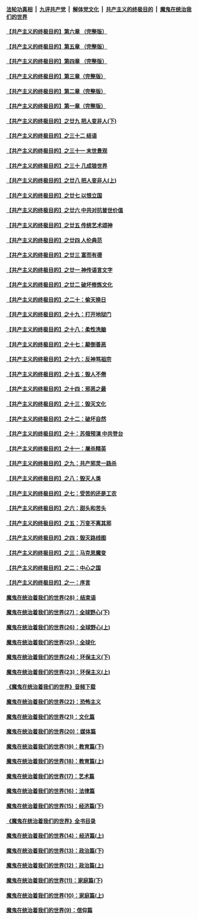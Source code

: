 

####  [法轮功真相](../../../../basic/blob/master/README.md?t=06071701) &nbsp;|&nbsp; [九评共产党](../../../../9ping.md/blob/master/README.md?t=06071701) &nbsp;|&nbsp; [解体党文化](../../../../jtdwh.md/blob/master/README.md?t=06071701)  &nbsp;|&nbsp; [共产主义的终极目的](../../../../gczydzjmd.md/blob/master/README.md?t=06071701) &nbsp;|&nbsp; [魔鬼在统治我们的世界](../../../../mgztzwmdsj.md/blob/master/README.md?t=06071701) 

#### [【共产主义的终极目的】第六章 （完整版）](../pages/nsc422/n11428913.md?t=06071701) 

#### [【共产主义的终极目的】第五章 （完整版）](../pages/nsc422/n11428912.md?t=06071701) 

#### [【共产主义的终极目的】第四章 （完整版）](../pages/nsc422/n11428907.md?t=06071701) 

#### [【共产主义的终极目的】第三章（完整版）](../pages/nsc422/n11428848.md?t=06071701) 

#### [【共产主义的终极目的】第二章（完整版）](../pages/nsc422/n11428831.md?t=06071701) 

#### [【共产主义的终极目的】第一章（完整版）](../pages/nsc422/n11417651.md?t=06071701) 

#### [【共产主义的终极目的】之廿九 把人变非人(下)](../pages/nsc422/n11344140.md?t=06071701) 

#### [【共产主义的终极目的】之三十二 结语](../pages/nsc422/n11360535.md?t=06071701) 

#### [【共产主义的终极目的】之三十一 末世景观](../pages/nsc422/n11351129.md?t=06071701) 

#### [【共产主义的终极目的】之三十 几成狼世界](../pages/nsc422/n11348280.md?t=06071701) 

#### [【共产主义的终极目的】之廿八 把人变非人(上)](../pages/nsc422/n11340492.md?t=06071701) 

#### [【共产主义的终极目的】之廿七 以恨立国](../pages/nsc422/n11336944.md?t=06071701) 

#### [【共产主义的终极目的】之廿六 中共对抗普世价值](../pages/nsc422/n11324785.md?t=06071701) 

#### [【共产主义的终极目的】之廿五 传统艺术颂神](../pages/nsc422/n11296396.md?t=06071701) 

#### [【共产主义的终极目的】之廿四 人伦典范](../pages/nsc422/n11296397.md?t=06071701) 

#### [【共产主义的终极目的】之廿三 富而有德](../pages/nsc422/n11283598.md?t=06071701) 

#### [【共产主义的终极目的】之廿一 神传语言文字](../pages/nsc422/n11263265.md?t=06071701) 

#### [【共产主义的终极目的】之廿二 破坏修炼文化](../pages/nsc422/n11245728.md?t=06071701) 

#### [【共产主义的终极目的】之二十：偷天换日](../pages/nsc422/n11238846.md?t=06071701) 

#### [【共产主义的终极目的】之十九：打开地狱门](../pages/nsc422/n11206376.md?t=06071701) 

#### [【共产主义的终极目的】之十八：柔性洗脑](../pages/nsc422/n11199994.md?t=06071701) 

#### [【共产主义的终极目的】之十七：颠倒善恶](../pages/nsc422/n11179782.md?t=06071701) 

#### [【共产主义的终极目的】之十六：反神骂祖宗](../pages/nsc422/n11166798.md?t=06071701) 

#### [【共产主义的终极目的】之十五：毁人不倦](../pages/nsc422/n11166792.md?t=06071701) 

#### [【共产主义的终极目的】之十四：邪恶之最](../pages/nsc422/n11150249.md?t=06071701) 

#### [【共产主义的终极目的】之十三：毁灭文化](../pages/nsc422/n11135227.md?t=06071701) 

#### [【共产主义的终极目的】之十二：破坏自然](../pages/nsc422/n11135214.md?t=06071701) 

#### [【共产主义的终极目的】之十：苏俄预演 中共登台](../pages/nsc422/n11118424.md?t=06071701) 

#### [【共产主义的终极目的】之十一：屠杀精英](../pages/nsc422/n11118442.md?t=06071701) 

#### [【共产主义的终极目的】之九：共产邪灵一路杀](../pages/nsc422/n11114139.md?t=06071701) 

#### [【共产主义的终极目的】之八：毁灭人类](../pages/nsc422/n11108503.md?t=06071701) 

#### [【共产主义的终极目的】之七：受苦的还是工农](../pages/nsc422/n11101809.md?t=06071701) 

#### [【共产主义的终极目的】之六：甜头和苦头](../pages/nsc422/n11096971.md?t=06071701) 

#### [【共产主义的终极目的】之五：万变不离其邪](../pages/nsc422/n11091285.md?t=06071701) 

#### [【共产主义的终极目的】之四：毁灭路线图](../pages/nsc422/n11086284.md?t=06071701) 

#### [【共产主义的终极目的】之三：马克思魔变](../pages/nsc422/n11061941.md?t=06071701) 

#### [【共产主义的终极目的】之二：中心之国](../pages/nsc422/n11047728.md?t=06071701) 

#### [【共产主义的终极目的】之一：序言](../pages/nsc422/n11086077.md?t=06071701) 

#### [魔鬼在统治着我们的世界(28)：结束语](../pages/nsc422/n10936246.md?t=06071701) 

#### [魔鬼在统治着我们的世界(27)：全球野心(下)](../pages/nsc422/n10928319.md?t=06071701) 

#### [魔鬼在统治着我们的世界(26)：全球野心(上)](../pages/nsc422/n10900318.md?t=06071701) 

#### [魔鬼在统治着我们的世界(25)：全球化](../pages/nsc422/n10788205.md?t=06071701) 

#### [魔鬼在统治着我们的世界(24)：环保主义(下)](../pages/nsc422/n10695307.md?t=06071701) 

#### [魔鬼在统治着我们的世界(23)：环保主义(上)](../pages/nsc422/n10688613.md?t=06071701) 

#### [《魔鬼在统治着我们的世界》音频下载](../pages/nsc422/n10635553.md?t=06071701) 

#### [魔鬼在统治着我们的世界(22)：恐怖主义](../pages/nsc422/n10614727.md?t=06071701) 

#### [魔鬼在统治着我们的世界(21)：文化篇](../pages/nsc422/n10597706.md?t=06071701) 

#### [魔鬼在统治着我们的世界(20)：媒体篇](../pages/nsc422/n10586579.md?t=06071701) 

#### [魔鬼在统治着我们的世界(19)：教育篇(下)](../pages/nsc422/n10564808.md?t=06071701) 

#### [魔鬼在统治着我们的世界(18)：教育篇(上)](../pages/nsc422/n10526970.md?t=06071701) 

#### [魔鬼在统治着我们的世界(17)：艺术篇](../pages/nsc422/n10499093.md?t=06071701) 

#### [魔鬼在统治着我们的世界(16)：法律篇](../pages/nsc422/n10485969.md?t=06071701) 

#### [魔鬼在统治着我们的世界(15)：经济篇(下)](../pages/nsc422/n10469975.md?t=06071701) 

#### [《魔鬼在统治着我们的世界》全书目录](../pages/nsc422/n10464261.md?t=06071701) 

#### [魔鬼在统治着我们的世界(14)：经济篇(上)](../pages/nsc422/n10457370.md?t=06071701) 

#### [魔鬼在统治着我们的世界(13)：政治篇(下)](../pages/nsc422/n10448270.md?t=06071701) 

#### [魔鬼在统治着我们的世界(12)：政治篇(上)](../pages/nsc422/n10444576.md?t=06071701) 

#### [魔鬼在统治着我们的世界(11)：家庭篇(下)](../pages/nsc422/n10440961.md?t=06071701) 

#### [魔鬼在统治着我们的世界(10)：家庭篇(上)](../pages/nsc422/n10435448.md?t=06071701) 

#### [魔鬼在统治着我们的世界(9)：信仰篇](../pages/nsc422/n10432159.md?t=06071701) 

